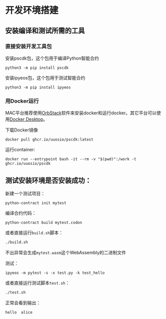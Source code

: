 # 开发环境搭建

## 安装编译和测试所需的工具

### 直接安装开发工具包
安装pscdk包，这个包用于编译Python智能合约

```
python3 -m pip install pscdk
```

安装ipyeos包，这个包用于测试智能合约

```
python3 -m pip install ipyeos
```

### 用Docker运行

MAC平台推荐使用[OrbStack](https://orbstack.dev/download)软件来安装docker和运行docker。其它平台可以使用[Docker Desktop](https://www.docker.com/products/docker-desktop)。


下载Docker镜像

```
docker pull ghcr.io/uuosio/pscdk:latest
```

运行container:

```
docker run --entrypoint bash -it --rm -v "$(pwd)":/work -t ghcr.io/uuosio/pscdk
```


## 测试安装环境是否安装成功：

新建一个测试项目：

```
python-contract init mytest
```

编译合约代码：
```
python-contract build mytest.codon
```

或者直接运行`build.sh`脚本：

```bash
./build.sh
```


不出异常会生成`mytest.wasm`这个WebAssembly的二进制文件

测试：

```
ipyeos -m pytest -s -x test.py -k test_hello
```

或者直接运行测试脚本`test.sh`：

```bash
./test.sh
```

正常会看到输出：

```
hello  alice
```
